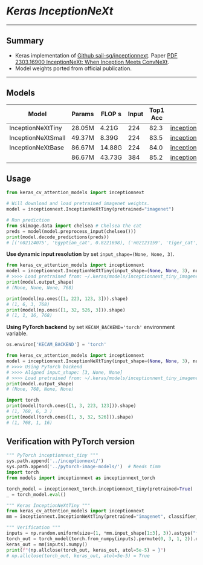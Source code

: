 # ___Keras InceptionNeXt___
***

## Summary
  - Keras implementation of [Github sail-sg/inceptionnext](https://github.com/sail-sg/inceptionnext). Paper [PDF 2303.16900 InceptionNeXt: When Inception Meets ConvNeXt](https://arxiv.org/pdf/2303.16900.pdf).
  - Model weights ported from official publication.
***

## Models
  | Model              | Params | FLOP s | Input | Top1 Acc | Download |
  | ------------------ | ------ | ------ | ----- | -------- | -------- |
  | InceptionNeXtTiny  | 28.05M | 4.21G  | 224   | 82.3     | [inceptionnext_tiny_imagenet.h5](https://github.com/leondgarse/keras_cv_attention_models/releases/download/inceptionnext/inceptionnext_tiny_imagenet.h5) |
  | InceptionNeXtSmall | 49.37M | 8.39G  | 224   | 83.5     | [inceptionnext_small_imagenet.h5](https://github.com/leondgarse/keras_cv_attention_models/releases/download/inceptionnext/inceptionnext_small_imagenet.h5) |
  | InceptionNeXtBase  | 86.67M | 14.88G | 224   | 84.0     | [inceptionnext_base_224_imagenet.h5](https://github.com/leondgarse/keras_cv_attention_models/releases/download/inceptionnext/inceptionnext_base_224_imagenet.h5) |
  |                    | 86.67M | 43.73G | 384   | 85.2     | [inceptionnext_base_384_imagenet.h5](https://github.com/leondgarse/keras_cv_attention_models/releases/download/inceptionnext/inceptionnext_base_384_imagenet.h5) |

## Usage
  ```py
  from keras_cv_attention_models import inceptionnext

  # Will download and load pretrained imagenet weights.
  model = inceptionnext.InceptionNeXtTiny(pretrained="imagenet")

  # Run prediction
  from skimage.data import chelsea # Chelsea the cat
  preds = model(model.preprocess_input(chelsea()))
  print(model.decode_predictions(preds))
  # [('n02124075', 'Egyptian_cat', 0.8221698), ('n02123159', 'tiger_cat', 0.019049658), ...]
  ```
  **Use dynamic input resolution** by set `input_shape=(None, None, 3)`.
  ```py
  from keras_cv_attention_models import inceptionnext
  model = inceptionnext.InceptionNeXtTiny(input_shape=(None, None, 3), num_classes=0)
  # >>>> Load pretrained from: ~/.keras/models/inceptionnext_tiny_imagenet.h5
  print(model.output_shape)
  # (None, None, None, 768)

  print(model(np.ones([1, 223, 123, 3])).shape)
  # (1, 6, 3, 768)
  print(model(np.ones([1, 32, 526, 3])).shape)
  # (1, 1, 16, 768)
  ```
  **Using PyTorch backend** by set `KECAM_BACKEND='torch'` environment variable.
  ```py
  os.environ['KECAM_BACKEND'] = 'torch'

  from keras_cv_attention_models import inceptionnext
  model = inceptionnext.InceptionNeXtTiny(input_shape=(None, None, 3), num_classes=0)
  # >>>> Using PyTorch backend
  # >>>> Aligned input_shape: [3, None, None]
  # >>>> Load pretrained from: ~/.keras/models/inceptionnext_tiny_imagenet.h5
  print(model.output_shape)
  # (None, 768, None, None)

  import torch
  print(model(torch.ones([1, 3, 223, 123])).shape)
  # (1, 768, 6, 3 )
  print(model(torch.ones([1, 3, 32, 526])).shape)
  # (1, 768, 1, 16)
  ```  
## Verification with PyTorch version
  ```py
  """ PyTorch inceptionnext_tiny """
  sys.path.append('../inceptionnext/')
  sys.path.append('../pytorch-image-models/')  # Needs timm
  import torch
  from models import inceptionnext as inceptionnext_torch

  torch_model = inceptionnext_torch.inceptionnext_tiny(pretrained=True)
  _ = torch_model.eval()

  """ Keras InceptionNeXtTiny """
  from keras_cv_attention_models import inceptionnext
  mm = inceptionnext.InceptionNeXtTiny(pretrained="imagenet", classifier_activation=None)

  """ Verification """
  inputs = np.random.uniform(size=(1, *mm.input_shape[1:3], 3)).astype("float32")
  torch_out = torch_model(torch.from_numpy(inputs).permute(0, 3, 1, 2)).detach().numpy()
  keras_out = mm(inputs).numpy()
  print(f"{np.allclose(torch_out, keras_out, atol=5e-5) = }")
  # np.allclose(torch_out, keras_out, atol=5e-5) = True
  ```
